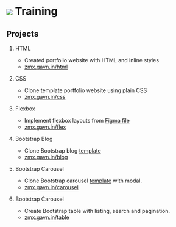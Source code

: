 # ![](https://www.zimetrics.com/images/logo.png) Training

## Projects

1. HTML

   - Created portfolio website with HTML and inline styles
   - [zmx.gavn.in/html](https://zmx.gavn.in/html)

2. CSS

   - Clone template portfolio website using plain CSS
   - [zmx.gavn.in/css](https://zmx.gavn.in/css)

3. Flexbox

   - Implement flexbox layouts from [Figma file](https://www.figma.com/file/d1bG4msAzxixv9jWP8e4nA)
   - [zmx.gavn.in/flex](https://zmx.gavn.in/flex)

4. Bootstrap Blog

   - Clone Bootstrap blog [template](https://startbootstrap.com/previews/blog-post)
   - [zmx.gavn.in/blog](https://zmx.gavn.in/blog)

5. Bootstrap Carousel

   - Clone Bootstrap carousel [template](https://getbootstrap.com/docs/5.0/examples/carousel/) with modal.
   - [zmx.gavn.in/carousel](https://zmx.gavn.in/carousel)

6. Bootstrap Carousel

   - Create Bootstrap table with listing, search and pagination.
   - [zmx.gavn.in/table](https://zmx.gavn.in/table)

